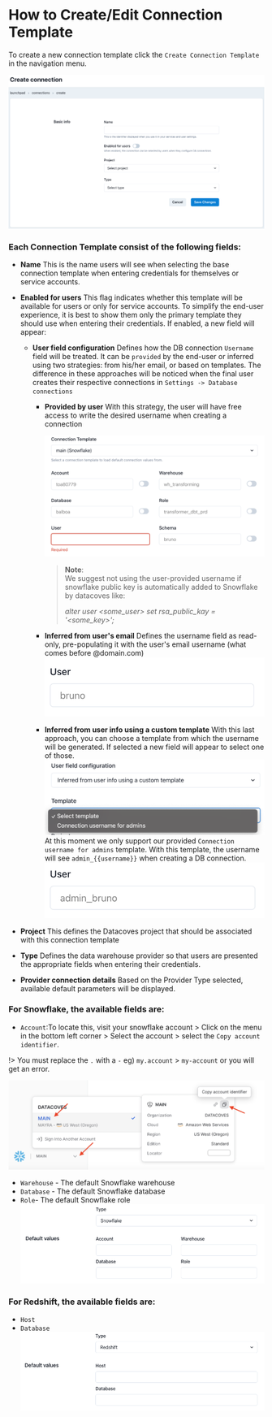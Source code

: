 # How to Create/Edit Connection Template

To create a new connection template click the `Create Connection Template` in the navigation menu.

![Connections Create or Edit Page](../assets/connections_editnew_page.png)

### Each Connection Template consist of the following fields:

- **Name** This is the name users will see when selecting the base connection template when entering credentials for themselves or service accounts.
- **Enabled for users** This flag indicates whether this template will be available for users or only for service accounts. To simplify the end-user experience, it is best to show them only the primary template they should use when entering their credentials. If enabled, a new field will appear:

  - **User field configuration** Defines how the DB connection `Username` field will be treated. It can be `provided` by the end-user or inferred using two strategies: from his/her email, or based on templates.
    The difference in these approaches will be noticed when the final user creates their respective connections in `Settings -> Database connections`

    - **Provided by user** With this strategy, the user will have free access to write the desired username when creating a connection

      ![Provided by user](../assets/connectiontemplates_provided_by_user.png)

      > **Note**:<br>
      > We suggest not using the user-provided username if snowflake public key is automatically added to Snowflake by datacoves like:
      >
      > _alter user \<some_user\> set rsa_public_kay = '\<some_key\>';_

    - **Inferred from user's email** Defines the username field as read-only, pre-populating it with the user's email username (what comes before @domain.com)
      ![Inferred from email](../assets/connectiontemplates_inferred_from_email.png)
    - **Inferred from user info using a custom template** With this last approach, you can choose a template from which the username will be generated. If selected a new field will appear to select one of those.
      ![Inferred from template](../assets/connectiontemplates_inferred_from_template.png)
      At this moment we only support our provided `Connection username for admins` template. With this template, the username will see `admin_{{username}}` when creating a DB connection.
      ![Username from template](../assets/connectiontemplates_username_from_template.png)

- **Project** This defines the Datacoves project that should be associated with this connection template
- **Type** Defines the data warehouse provider so that users are presented the appropriate fields when entering their credentials.
- **Provider connection details** Based on the Provider Type selected, available default parameters will be displayed.
  
### For Snowflake, the available fields are: 
  - `Account`:To locate this, visit your snowflake account > Click on the menu in the bottom left corner > Select the account > select the `Copy account identifier`. 
  
!> You must replace the `.`  with a `-` eg) `my.account` > `my-account` or you will get an error.

![Snowflake Account Locator](../assets/snowflake_account_locator.png)
  - `Warehouse` - The default Snowflake warehouse
  - `Database` - The default Snowflake database 
  - `Role`- The default Snowflake role
    ![Snowflake Connection Type](../assets/connections_editnew_snowflake.png)

### For Redshift, the available fields are: 
  - `Host`
  - `Database`
    ![Redshift Connection Type](../assets/connections_editnew_redshift.png)
